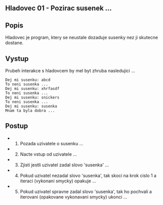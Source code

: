 ## Hladovec 01 - Pozirac susenek ...

## Popis

Hladovec je program, ktery se neustale dozaduje susenky nez ji skutecne dostane.

## Vystup

Prubeh interakce s hladovcem by mel byt zhruba nasledujici ...

```
Dej mi susenku: abcd
To neni susenka ...
Dej mi susenku: xhrfasdf
To neni susenka ...
Dej mi susenku: snickers
To neni susenka ...
Dej mi susenku: susenka
Mnam ta byla dobra ...
```

## Postup

- 1. Pozada uzivatele o susenku ...
- 2. Nacte vstup od uzivatele ...
- 3. Zjisti jestli uzivatel zadal slovo 'susenka' ...
- 4. Pokud uzivatel nezadal slovo 'susenka', tak skoci na krok cislo 1 a iteraci (vykonani smycky) opakuje ...
- 5. Pokud uzivatel spravne zadal slovo 'susenka', tak ho pochvali a iterovani (opakovane vykonavani smycky) ukonci ...

